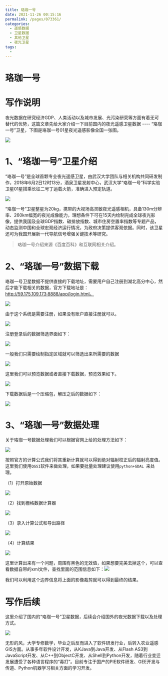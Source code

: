 ```yaml
---
title: 珞珈一号
date: 2021-11-26 00:15:16
permalink: /pages/073361/
categories:
  - 遥感数据
  - 卫星数据
  - 其他卫星
  - 夜光卫星
tags:
  - 
---
```

# 珞珈一号

# 写作说明

​		夜光数据在研究经济GDP、人类活动以及城市发展、光污染研究等方面有着无可替代的优势，这篇文章先给大家介绍一下目前国内的夜光遥感卫星数据 ---- “珞珈一号”卫星，下图是珞珈一号01星夜光遥感影像全国一张图。

![](https://gitee.com/shi_weihappy/image-bed/raw/master/images/LJ01.png)



# 1、“珞珈一号”卫星介绍

​		“珞珈一号”是全球首颗专业夜光遥感卫星，由武汉大学团队与相关机构共同研发制作，2018年6月2日12时13分，酒泉卫星发射中心，武汉大学“珞珈一号”科学实验卫星01星搭乘长征二号丁运载火箭，准确进入预定轨道。

![](https://gitee.com/shi_weihappy/image-bed/raw/master/images/e16a280f7484f9a3d8ccc682718021a3.jpeg)

​		“珞珈一号”卫星整星为20kg，携带的大视场高灵敏夜光遥感相机，具备130m分辨率、260km幅宽的夜光成像能力，理想条件下可在15天内绘制完成全球夜光影像，提供我国及全球GDP指数、碳排放指数、城市住房空置率指数等专题产品，动态监测中国和全球宏观经济运行情况，为政府决策提供客观依据。同时，该卫星还可为我国开展新一代导航信号增强关键技术等研究。

> 珞珈一号介绍来源《百度百科》和互联网相关介绍。

# 2、“珞珈一号”数据下载

​		珞珈一号卫星数据不提供直接的下载地址，需要用户自己注册到湖北高分中心，然后才能下载相关的数据，官方下载地址是：http://59.175.109.173:8888/app/login.html。

![](https://gitee.com/shi_weihappy/image-bed/raw/master/images/lsw_1925.jpg)

由于这个系统是需要注册，如果没有账户直接注册就可以。

![](https://gitee.com/shi_weihappy/image-bed/raw/master/images/lsw_1926.jpg)

注册登录后的数据筛选界面如下：

![](https://gitee.com/shi_weihappy/image-bed/raw/master/images/lsw_1927.jpg)

一般我们只需要绘制指定区域就可以筛选出来所需要的数据

![](https://gitee.com/shi_weihappy/image-bed/raw/master/images/lsw_1928.jpg)

这里我们可以预览数据或者直接下载数据，预览效果如下。

![](https://gitee.com/shi_weihappy/image-bed/raw/master/images/lsw_1929.jpg)

下载数据后是一个压缩包，解压之后的数据如下：

![](https://gitee.com/shi_weihappy/image-bed/raw/master/images/lsw_1931.jpg)

# 3、“珞珈一号”数据处理

关于珞珈一号数据处理我们可以根据官网上给的处理方法如下：

![](https://gitee.com/shi_weihappy/image-bed/raw/master/images/lsw_1930.jpg)

按照官方的计算公式我们将其重新计算就可以得到绝对辐射校正后的辐射亮度值。这里我们使用`QGSI`软件来做处理，如果要批量处理建议使用`python+GDAL `来处理。

（1）打开原始数据

![](https://gitee.com/shi_weihappy/image-bed/raw/master/images/lsw_1933.jpg)

（2）找到栅格数据计算器

![](https://gitee.com/shi_weihappy/image-bed/raw/master/images/lsw_1932.jpg)

（3）录入计算公式和导出路径

![](https://gitee.com/shi_weihappy/image-bed/raw/master/images/lsw_1935.jpg)

（4）计算结果

![](https://gitee.com/shi_weihappy/image-bed/raw/master/images/lsw_1936.jpg)

这里计算出来有一个问题，周围有黑色的无效值，如果想要完美去掉这个，可以查看数据自带的xml文件，查找里面的范围信息如下：![](https://gitee.com/shi_weihappy/image-bed/raw/master/images/lsw_1937.jpg)

我们可以利用这个边界信息将上面的影像裁剪就可以得到最终的结果。

# 写作后续

这里介绍了国内的“珞珈一号”卫星数据，后续会介绍国外的夜光数据下载以及处理方式。

![](https://gitee.com/shi_weihappy/image-bed/raw/master/images/个人介绍.jpg)

无形的风，大学专修数学，毕业之后反而进入了软件研发行业，后转入农业遥感GIS方面。从事多年软件设计开发，从KJava到Java开发、从Flash AS3到JavaScript开发、从C++到ObjectC开发、从Shell到Python开发，随着行业变迁发展遭受了各种语言程序的“毒打”。目前专注于国产的PIE软件研发、GEE开发与传道、Python机器学习相关方面的学习开发。